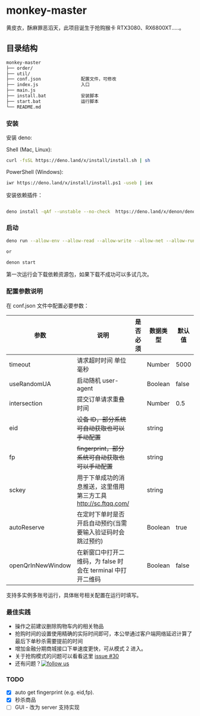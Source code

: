 # monkey-master

黄皮衣，酥麻罪恶滔天，此项目诞生于抢购猴卡 RTX3080、RX6800XT.....。

## 目录结构

```bash
monkey-master
├── order/
├── util/
├── conf.json               配置文件，可修改
├── index.js                入口
├── main.js
├── install.bat             安装脚本
├── start.bat               运行脚本
└── README.md
```

### 安装

安装 deno:

Shell (Mac, Linux):

```bash
curl -fsSL https://deno.land/x/install/install.sh | sh
```

PowerShell (Windows):

```bash
iwr https://deno.land/x/install/install.ps1 -useb | iex
```

安装依赖插件：

```bash

deno install -qAf --unstable --no-check  https://deno.land/x/denon/denon.ts
```

### 启动

```bash
deno run --allow-env --allow-read --allow-write --allow-net --allow-run --unstable --no-check index.js

or

denon start
```
第一次运行会下载依赖资源包，如果下载不成功可以多试几次。

### 配置参数说明

在 conf.json 文件中配置必要参数：

| 参数              | 说明                                                           | 是否必须 | 数据类型 | 默认值 |
| ----------------- | -------------------------------------------------------------- | -------- | -------- | ------ |
| timeout           | 请求超时时间 单位毫秒                                          |          | Number   | 5000   |
| useRandomUA       | 启动随机 user-agent                                            |          | Boolean  | false  |
| intersection      | 提交订单请求重叠时间                                           |          | Number   | 0.5    |
| eid               | ~~设备 ID，部分系统可自动获取也可以手动配置~~                  |          | string   |        |
| fp                | ~~fingerprint，部分系统可自动获取也可以手动配置~~              |          | string   |        |
| sckey             | 用于下单成功的消息推送，这里借用第三方工具 http://sc.ftqq.com/ |          | string   |        |
| autoReserve       | 在定时下单时是否开启自动预约(当需要输入验证码时会跳过预约)     |          | Boolean  | true   |
| openQrInNewWindow | 在新窗口中打开二维码，为 false 时会在 terminal 中打开二维码    |          | Boolean  | false  |

支持多实例多账号运行，具体帐号相关配置在运行时填写。

### 最佳实践

-   操作之前建议删除购物车内的相关物品
-   抢购时间的设置使用精确的实际时间即可，本公举通过客户端网络延迟计算了最后下单秒杀需要提前的时间
-   增加金融分期商城接口下单速度更快，可从模式 2 进入。
-   关于抢购模式的问题可以看看这里 [issue #30](https://github.com/chou0212/monkey-master/issues/30)
-   还有问题？[![follow us](http://pub.idqqimg.com/wpa/images/group.png 'follow us')](https://qm.qq.com/cgi-bin/qm/qr?k=sgAvZ_SsEL1h0r6sgPkBn89eD0-TOmgV&jump_from=webapi)

### TODO

-   [x] auto get fingerprint (e.g. eid,fp).
-   [x] 秒杀商品
-   [ ] GUI - 改为 server 支持实现
